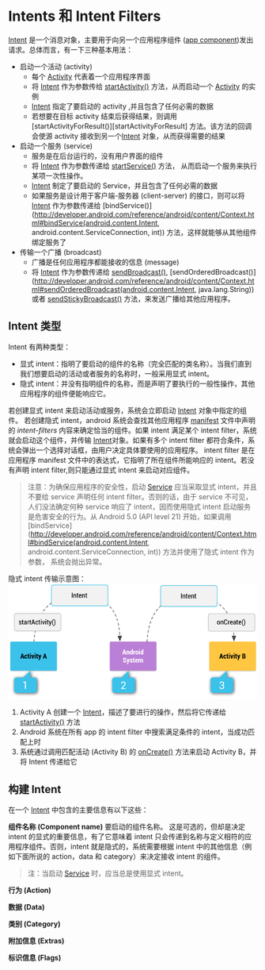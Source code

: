 # Intents 和 Intent Filters

[Intent][Intent] 是一个消息对象，主要用于向另一个应用程序组件 ([app component](http://developer.android.com/guide/components/fundamentals.html#Components))发出请求。总体而言，有一下三种基本用法：

* 启动一个活动 (activity)
	* 每个 [Activity](Activity) 代表着一个应用程序界面
	* 将 [Intent][Intent] 作为参数传给 [startActivity()][startActivity] 方法，从而启动一个 [Activity][Activity] 的实例
	* [Intent][Intent] 指定了要启动的 activity ,并且包含了任何必需的数据
	* 若想要在目标 activity 结束后获得结果，则调用 [startActivityForResult()][startActivityForResult] 方法。该方法的回调会使源 activity 接收到另一个[Intent][Intent] 对象，从而获得需要的结果
* 启动一个服务 (service)
	* 服务是在后台运行的，没有用户界面的组件
	* 将 [Intent][Intent] 作为参数传递给 [startService()][startService] 方法， 从而启动一个服务来执行某项一次性操作。
	* [Intent][Intent] 制定了要启动的 Service，并且包含了任何必需的数据
	* 如果服务是设计用于客户端-服务器 (client-server) 的接口，则可以将 [Intent][Intent] 作为参数传递给 [bindService()](http://developer.android.com/reference/android/content/Context.html#bindService(android.content.Intent, android.content.ServiceConnection, int)) 方法，这样就能够从其他组件绑定服务了
* 传输一个广播 (broadcast)
	* 广播是任何应用程序都能接收的信息 (message)
	* 将 [Intent][Intent] 作为参数传递给 [sendBroadcast()](http://developer.android.com/reference/android/content/Context.html#sendBroadcast(android.content.Intent)), [sendOrderedBroadcast()](http://developer.android.com/reference/android/content/Context.html#sendOrderedBroadcast(android.content.Intent, java.lang.String)) 或者  [sendStickyBroadcast()](http://developer.android.com/reference/android/content/Context.html#sendStickyBroadcast(android.content.Intent)) 方法，来发送广播给其他应用程序。

## Intent 类型

Intent 有两种类型：

* 显式 intent：指明了要启动的组件的名称（完全匹配的类名称）。当我们直到我们想要启动的活动或者服务的名称时，一般采用显式 intent。
* 隐式 intent：并没有指明组件的名称，而是声明了要执行的一般性操作，其他应用程序的组件便能响应它。

若创建显式 intent 来启动活动或服务，系统会立即启动 [Intent][Intent] 对象中指定的组件。
若创建隐式 intent，android 系统会查找其他应用程序 [manifest](http://developer.android.com/guide/topics/manifest/manifest-intro.html) 文件中声明的 *intent-filters* 内容来确定恰当的组件。如果 intent 满足某个 intent filter，系统就会启动这个组件，并传输 [Intent][Intent]对象。如果有多个 intent filter 都符合条件，系统会弹出一个选择对话框，由用户决定具体要使用的应用程序。
intent filter 是在应用程序 manifest 文件中的表达式，它指明了所在组件所能响应的 intent。若没有声明 intent filter,则只能通过显式 intent 来启动对应组件。

>注意：为确保应用程序的安全性，启动 [Service][Service] 应当采取显式 intent，并且不要给 service 声明任何 intent filter。否则的话，由于 service 不可见，人们没法确定何种 service 响应了 intent，因而使用隐式 intent 启动服务是危害安全的行为。从 Android 5.0 (API level 21) 开始，如果调用 [bindService](http://developer.android.com/reference/android/content/Context.html#bindService(android.content.Intent, android.content.ServiceConnection, int)) 方法并使用了隐式 intent 作为参数， 系统会抛出异常。

隐式 intent 传输示意图：
![](https://raw.githubusercontent.com/auooo/AndroidReadingNotes/master/android_intent/intent-filters%402x.png)
1. Activity A 创建一个 [Intent][Intent]，描述了要进行的操作，然后将它传递给 [startActivity()][startActivity] 方法
2. Android 系统在所有 app 的 intent filter 中搜索满足条件的 intent，当成功匹配上时
3. 系统通过调用匹配活动 (Activity B) 的 [onCreate()](http://developer.android.com/reference/android/app/Activity.html#onCreate(android.os.Bundle)) 方法来启动 Activity B，并将 Intent 传递给它

## 构建 Intent

在一个 [Intent][Intent] 中包含的主要信息有以下这些：

**组件名称 (Component name)**
要启动的组件名称。
这是可选的，但却是决定 intent 的显式的重要信息，有了它意味着 intent 只会传递到名称与定义相符的应用程序组件。否则，intent 就是隐式的，系统需要根据 intent 中的其他信息（例如下面所说的 action，data 和 category）来决定接收 intent 的组件。
>注：当启动 [Service][Service] 时，应当总是使用显式 intent。



**行为 (Action)**

**数据 (Data)**

**类别 (Category)**

**附加信息 (Extras)**

**标识信息 (Flags)**



[Intent]: http://developer.android.com/reference/android/content/Intent.html "Intent"
[Activity]: http://developer.android.com/reference/android/app/Activity.html "Activity"
[Service]: http://developer.android.com/reference/android/app/Service.html "Service"
[startActivity]: http://developer.android.com/reference/android/content/Context.html#startActivity(android.content.Intent) "startActivity"
[startService]: http://developer.android.com/reference/android/content/Context.html#startService(android.content.Intent) "startService"